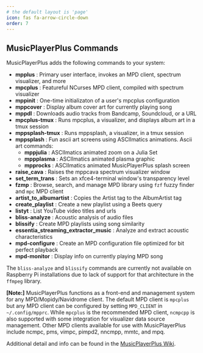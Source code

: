 ```yaml
---
# the default layout is 'page'
icon: fas fa-arrow-circle-down
order: 7
---
```


## MusicPlayerPlus Commands

MusicPlayerPlus adds the following commands to your system:

- **mpplus** : Primary user interface, invokes an MPD client, spectrum visualizer, and more
- **mpcplus** : Featureful NCurses MPD client, compiled with spectrum visualizer
- **mppinit** : One-time initializaton of a user's mpcplus configuration
- **mppcover** : Display album cover art for currently playing song
- **mppdl** : Downloads audio tracks from Bandcamp, Soundcloud, or a URL
- **mpcplus-tmux** : Runs mpcplus, a visualizer, and displays album art in a tmux session
- **mppsplash-tmux** : Runs mppsplash, a visualizer, in a tmux session
- **mppsplash** : Fun ascii art screens using ASCIImatics animations. Ascii art commands:
  - **mppjulia** : ASCIImatics animated zoom on a Julia Set
  - **mppplasma** : ASCIImatics animated plasma graphic
  - **mpprocks** : ASCIImatics animated MusicPlayerPlus splash screen
- **raise_cava** : Raises the mppcava spectrum visualizer window
- **set_term_trans** : Sets an xfce4-terminal window's transparency level
- **fzmp** : Browse, search, and manage MPD library using `fzf` fuzzy finder and `mpc` MPD client
- **artist_to_albumartist** : Copies the Artist tag to the AlbumArtist tag
- **create_playlist** : Create a new playlist using a Beets query
- **listyt** : List YouTube video titles and urls
- **bliss-analyze** : Acoustic analysis of audio files
- **blissify** : Create MPD playlists using song similarity
- **essentia_streaming_extractor_music** : Analyze and extract acoustic characteristics
- **mpd-configure** : Create an MPD configuration file optimized for bit perfect playback
- **mpd-monitor** : Display info on currently playing MPD song

The `bliss-analyze` and `blissify` commands are currently not available on
Raspberry Pi installations due to lack of support for that architecture in
the `ffmpeg` library.

**[Note:]** MusicPlayerPlus functions as a front-end and management system for
any MPD/Mopidy/Navidrome client. The default MPD client is `mpcplus` but any
MPD client can be configured by setting `MPD_CLIENT` in `~/.config/mpprc`.
While `mpcplus` is the recommended MPD client, `ncmpcpp` is also supported
with some integration for visualizer data source management. Other MPD clients
available for use with MusicPlayerPlus include ncmpc, pms, vimpc, pimpd2,
nncmpp, mmtc, and mpq.

Additional detail and info can be found in the
[MusicPlayerPlus Wiki](https://github.com/doctorfree/MusicPlayerPlus/wiki).
